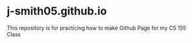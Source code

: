 # j-smith05.github.io
This repository is for practicing how to make Github Page for my CS 155 Class
